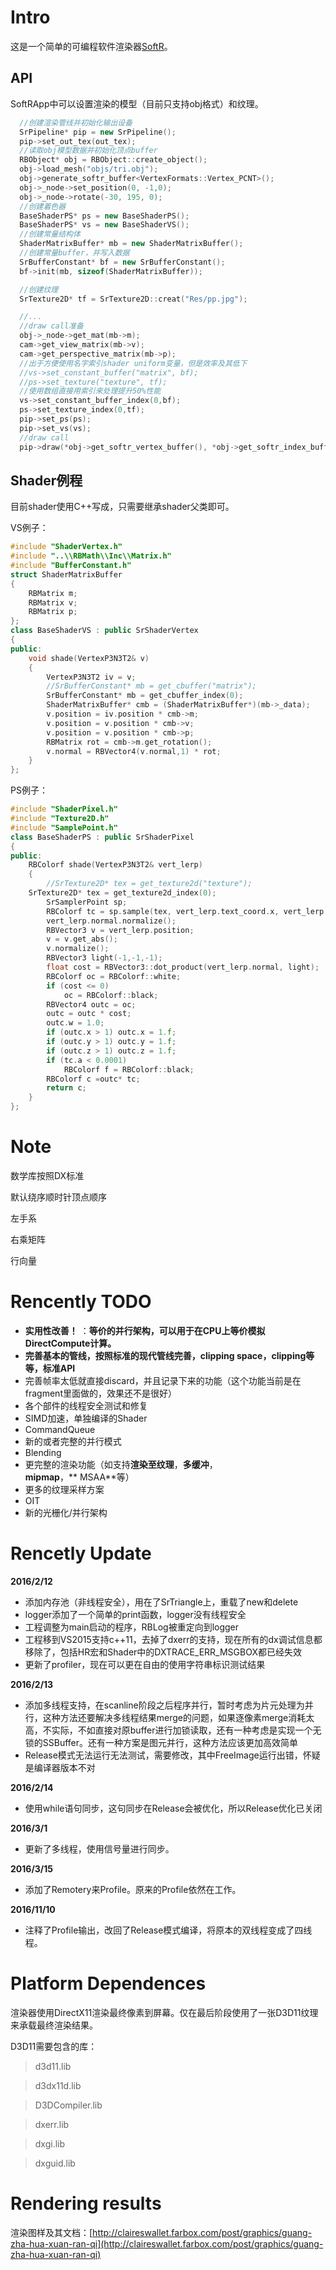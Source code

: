 Intro
=======

这是一个简单的可编程软件渲染器[SoftR](http://claireswallet.farbox.com/post/graphics/guang-zha-hua-xuan-ran-qi)。

## API

SoftRApp中可以设置渲染的模型（目前只支持obj格式）和纹理。
```cpp
  //创建渲染管线并初始化输出设备
  SrPipeline* pip = new SrPipeline();
  pip->set_out_tex(out_tex);
  //读取obj模型数据并初始化顶点buffer
  RBObject* obj = RBObject::create_object();
  obj->load_mesh("objs/tri.obj");
  obj->generate_softr_buffer<VertexFormats::Vertex_PCNT>();
  obj->_node->set_position(0, -1,0);
  obj->_node->rotate(-30, 195, 0);
  //创建着色器
  BaseShaderPS* ps = new BaseShaderPS();
  BaseShaderPS* vs = new BaseShaderVS();
  //创建常量结构体
  ShaderMatrixBuffer* mb = new ShaderMatrixBuffer();
  //创建常量buffer，并写入数据
  SrBufferConstant* bf = new SrBufferConstant();
  bf->init(mb, sizeof(ShaderMatrixBuffer));

  //创建纹理
  SrTexture2D* tf = SrTexture2D::creat("Res/pp.jpg");

  //...
  //draw call准备
  obj->_node->get_mat(mb->m);
  cam->get_view_matrix(mb->v);
  cam->get_perspective_matrix(mb->p);
  //出于方便使用名字索引shader uniform变量，但是效率及其低下
  //vs->set_constant_buffer("matrix", bf);
  //ps->set_texture("texture", tf);
  //使用数组直接用索引来处理提升50%性能
  vs->set_constant_buffer_index(0,bf);
  ps->set_texture_index(0,tf);
  pip->set_ps(ps);
  pip->set_vs(vs);
  //draw call
  pip->draw(*obj->get_softr_vertex_buffer(), *obj->get_softr_index_buffer(),obj->get_index_count()/3);

```

## Shader例程

目前shader使用C++写成，只需要继承shader父类即可。

VS例子：
```cpp
#include "ShaderVertex.h"
#include "..\\RBMath\\Inc\\Matrix.h"
#include "BufferConstant.h"
struct ShaderMatrixBuffer
{
	RBMatrix m;
	RBMatrix v;
	RBMatrix p;
};
class BaseShaderVS : public SrShaderVertex
{
public:
	void shade(VertexP3N3T2& v)
	{
		VertexP3N3T2 iv = v;
		//SrBufferConstant* mb = get_cbuffer("matrix");
        SrBufferConstant* mb = get_cbuffer_index(0);
		ShaderMatrixBuffer* cmb = (ShaderMatrixBuffer*)(mb->_data);
		v.position = iv.position * cmb->m;
		v.position = v.position * cmb->v;
		v.position = v.position * cmb->p;
		RBMatrix rot = cmb->m.get_rotation();
		v.normal = RBVector4(v.normal,1) * rot;
	}
};
```
PS例子：
```cpp
#include "ShaderPixel.h"
#include "Texture2D.h"
#include "SamplePoint.h"
class BaseShaderPS : public SrShaderPixel
{
public:
	RBColorf shade(VertexP3N3T2& vert_lerp)
	{
		//SrTexture2D* tex = get_texture2d("texture");
    SrTexture2D* tex = get_texture2d_index(0);
		SrSamplerPoint sp;
		RBColorf tc = sp.sample(tex, vert_lerp.text_coord.x, vert_lerp.text_coord.y);
		vert_lerp.normal.normalize();
		RBVector3 v = vert_lerp.position;
		v = v.get_abs();
		v.normalize();
		RBVector3 light(-1,-1,-1);
		float cost = RBVector3::dot_product(vert_lerp.normal, light);
		RBColorf oc = RBColorf::white;
		if (cost <= 0)
			oc = RBColorf::black;
		RBVector4 outc = oc;
		outc = outc * cost;
		outc.w = 1.0;
		if (outc.x > 1) outc.x = 1.f;
		if (outc.y > 1) outc.y = 1.f;
		if (outc.z > 1) outc.z = 1.f;
		if (tc.a < 0.0001)
			RBColorf f = RBColorf::black;
		RBColorf c =outc* tc;
		return c;
	}
};
```

Note
=======

数学库按照DX标准

默认绕序顺时针顶点顺序

左手系

右乘矩阵

行向量



Rencently TODO
=========

-	**实用性改善！** ：**等价的并行架构，可以用于在CPU上等价模拟DirectCompute计算。**
-   **完善基本的管线，按照标准的现代管线完善，clipping space，clipping等等，标准API**
-   完善帧率太低就直接discard，并且记录下来的功能（这个功能当前是在fragment里面做的，效果还不是很好）
-   各个部件的线程安全测试和修复
-   SIMD加速，单独编译的Shader
-   CommandQueue
-   新的或者完整的并行模式
-   Blending
-   更完整的渲染功能（如支持**渲染至纹理**，**多缓冲**，**mipmap**，**
MSAA**等）
-   更多的纹理采样方案
-   OIT
-   新的光栅化/并行架构

Rencetly Update
=========
**2016/2/12**
-	添加内存池（非线程安全），用在了SrTriangle上，重载了new和delete
-	logger添加了一个简单的print函数，logger没有线程安全
-	工程调整为main启动的程序，RBLog被重定向到logger
-	工程移到VS2015支持c++11，去掉了dxerr的支持，现在所有的dx调试信息都移除了，包括HR宏和Shader中的DXTRACE_ERR_MSGBOX都已经失效
-	更新了profiler，现在可以更在自由的使用字符串标识测试结果

**2016/2/13**
-	添加多线程支持，在scanline阶段之后程序并行，暂时考虑为片元处理为并行，这种方法还要解决多线程结果merge的问题，如果逐像素merge消耗太高，不实际，不如直接对原buffer进行加锁读取，还有一种考虑是实现一个无锁的SSBuffer。还有一种方案是图元并行，这种方法应该更加高效简单
-	Release模式无法运行无法测试，需要修改，其中FreeImage运行出错，怀疑是编译器版本不对

**2016/2/14**
-	使用while语句同步，这句同步在Release会被优化，所以Release优化已关闭

**2016/3/1**
-	更新了多线程，使用信号量进行同步。

**2016/3/15**
-	添加了Remotery来Profile。原来的Profile依然在工作。

**2016/11/10**
-	注释了Profile输出，改回了Release模式编译，将原本的双线程变成了四线程。


Platform Dependences
========

渲染器使用DirectX11渲染最终像素到屏幕。仅在最后阶段使用了一张D3D11纹理来承载最终渲染结果。

D3D11需要包含的库：

>d3d11.lib

>d3dx11d.lib

>D3DCompiler.lib

>dxerr.lib

>dxgi.lib

>dxguid.lib


Rendering results
========

渲染图样及其文档：[http://claireswallet.farbox.com/post/graphics/guang-zha-hua-xuan-ran-qi](http://claireswallet.farbox.com/post/graphics/guang-zha-hua-xuan-ran-qi)
